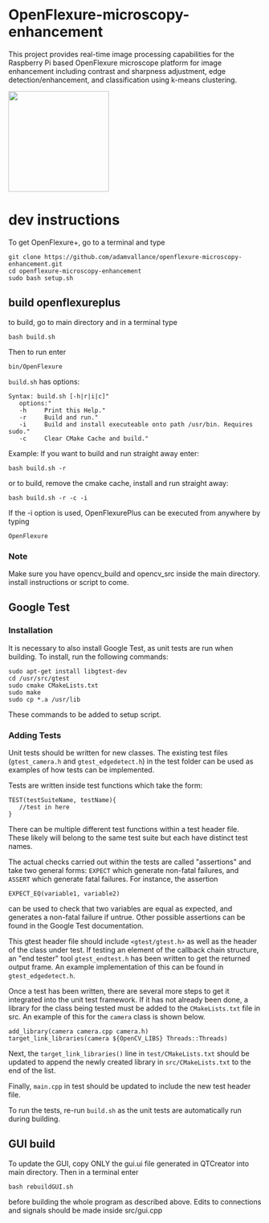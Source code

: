 # OpenFlexure-microscopy-enhancement
This project provides real-time image processing capabilities for the Raspberry Pi based OpenFlexure microscope platform for image enhancement including contrast and sharpness adjustment, edge detection/enhancement, and classification using k-means clustering.

<img src="https://openflexure.org/assets/ofm-photos/v7_side_view_crop.jpg" width="200" />

# dev instructions
To get OpenFlexure+, go to a terminal and type
```
git clone https://github.com/adamvallance/openflexure-microscopy-enhancement.git
cd openflexure-microscopy-enhancement
sudo bash setup.sh
```


## build openflexureplus
to build, go to main directory and in a terminal type 
```
bash build.sh
```
Then to run enter
```
bin/OpenFlexure
```

```build.sh``` has options:
```
Syntax: build.sh [-h|r|i|c]"
   options:"
   -h     Print this Help."
   -r     Build and run."
   -i     Build and install executeable onto path /usr/bin. Requires sudo."
   -c     Clear CMake Cache and build."
```

Example: If you want to build and run straight away enter:
```
bash build.sh -r 
```
or to build, remove the cmake cache, install and run straight away:
```
bash build.sh -r -c -i
```
If the -i option is used, OpenFlexurePlus can be executed from anywhere by typing 
```
OpenFlexure
```

### Note
Make sure you have opencv_build and opencv_src inside the main directory. install instructions or script to come. 

## Google Test

### Installation
It is necessary to also install Google Test, as unit tests are run when building.
To install, run the following commands:
```
sudo apt-get install libgtest-dev
cd /usr/src/gtest
sudo cmake CMakeLists.txt
sudo make
sudo cp *.a /usr/lib
```
These commands to be added to setup script.

### Adding Tests

Unit tests should be written for new classes. The existing test files (```gtest_camera.h``` and ```gtest_edgedetect.h```) in the test folder can be used as examples of how tests can be implemented.

Tests are written inside test functions which take the form:
```
TEST(testSuiteName, testName){
   //test in here
}
```
There can be multiple different test functions within a test header file. These likely will belong to the same test suite but each have distinct test names. 

The actual checks carried out within the tests are called "assertions" and take two general forms: ```EXPECT``` which generate non-fatal failures, and ```ASSERT``` which generate fatal failures. For instance, the assertion
```
EXPECT_EQ(variable1, variable2)
```
can be used to check that two variables are equal as expected, and generates a non-fatal failure if untrue. Other possible assertions can be found in the Google Test documentation.

This gtest header file should include ```<gtest/gtest.h>``` as well as the header of the class under test. If testing an element of the callback chain structure, an "end tester" tool ```gtest_endtest.h``` has been written to get the returned output frame. An example implementation of this can be found in ```gtest_edgedetect.h```.

Once a test has been written, there are several more steps to get it integrated into the unit test framework. If it has not already been done, a library for the class being tested must be added to the ```CMakeLists.txt``` file in src. An example of this for the ```camera``` class is shown below.
```
add_library(camera camera.cpp camera.h)
target_link_libraries(camera ${OpenCV_LIBS} Threads::Threads)
```
Next, the ```target_link_libraries()``` line in ```test/CMakeLists.txt``` should be updated to append the newly created library in ```src/CMakeLists.txt``` to the end of the list. 

Finally, ```main.cpp``` in test should be updated to include the new test header file.

To run the tests, re-run ```build.sh``` as the unit tests are automatically run during building.

## GUI build
To update the GUI, copy ONLY the gui.ui file generated in QTCreator into  main directory.
Then in a terminal enter
```
bash rebuildGUI.sh
```
before building the whole program as described above.
Edits to connections and signals should be made inside src/gui.cpp